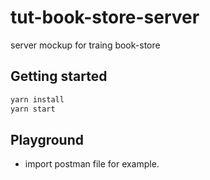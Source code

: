 # tut-book-store-server
server mockup for traing book-store


## Getting started
```bash
yarn install
yarn start
```

## Playground
- import postman file for example.